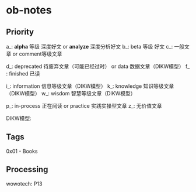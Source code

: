 
# ob-notes

## Priority
a_: **alpha** 等级 深度好文 or **analyze** 深度分析好文
b_: beta 等级 好文
c_: 一般文章 or comment等级文章

d_: deprecated 待废弃文章（可能已经过时） or  data 数据文章（DIKW模型）
f_ : finished 已读

i_: information 信息等级文章（DIKW模型）
k_: knowledge 知识等级文章（DIKW模型）
w_: wisdom 智慧等级文章（DIKW模型）

p_: in-process 正在阅读 or practice 实践实操型文章
z_: 无价值文章

DIKW模型:


## Tags
0x01 - Books

## Processing
wowotech: P13

